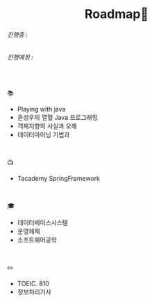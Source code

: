 
<h1 align="center">Roadmap👋</h1>

<h6>진행중   : </h6>
<h6>진행예정 : </h6>
<br/>

📚 
  * Playing with java
  * 윤성우의 열혈 Java 프로그래밍
  * 객체지향의 사실과 오해
  * 데이터마이닝 기법과 
  <br/>
  
📺
  * Tacademy SpringFramework
  <br/>
  
🎓
  * 데이터베이스시스템
  * 운영체제
  * 소프트웨어공학
  <br/>
  
✏️
  * TOEIC. 810
  * 정보처리기사
  

